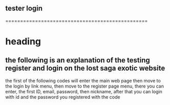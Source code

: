 ## tester login
================================================
# heading
the following is an explanation of the testing register and login on the lost saga exotic website
------------------------------------------------

the first of the following codes will enter the main web page then move to the login by link menu, then move to the register page menu, there you can enter, the first ID, email, password, then nickname, after that you can login with id and the password you registered with the code





